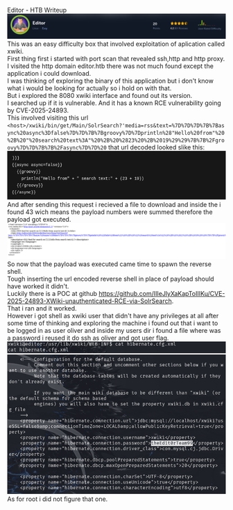 Editor - HTB Writeup  
![top](images/editor/editor-head.png)   
This was an easy difficulty box that involved exploitation of aplication called xwiki.   
First thing first i started with port scan that revealed ssh,http and http proxy.  
I visited the http domain editor.htb there was not much found except the application i could download.  
I was thinking of exploring the binary of this application but i don't know what i would be looking for actually so i hold on with that.  
But i explored the 8080 xwiki interface and found out its version.  
I searched up if it is vulnerable. And it has a known RCE vulnerability going by CVE-2025-24893.  
This involved visiting this url  
`<host>/xwiki/bin/get/Main/SolrSearch?'media=rss&text=%7D%7D%7D%7B%7Basync%20async%3Dfalse%7D%7D%7B%7Bgroovy%7D%7Dprintln%28"Hello%20from"%20%2B%20"%20search%20text%3A"%20%2B%20%2823%20%2B%2019%29%29%7B%7B%2Fgroovy%7D%7D%7B%7B%2Fasync%7D%7D%20`
that url decoded looked slike this:  
![payload](images/editor/editor-payload.png)  
And after sending this request i recieved a file to download and inside the i found 43 wich means the payload numbers were summed therefore the payload got executed.  
![res](images/editor/editor-result.png)
So now that the payload was executed came time to spawn the reverse shell.  
Tough inserting the url encoded reverse shell in place of payload should have worked it didn't.  
Luckily there is a POC at github https://github.com/IIIeJlyXaKapToIIIKu/CVE-2025-24893-XWiki-unauthenticated-RCE-via-SolrSearch.  
That i ran and it worked.  
However i got shell as xwiki user that didn't have any privileges at all after some time of thinking and exploring the machine i found out that i want to be logged in as user oliver and inside my users dir i found a file where was a password i reused it do ssh as oliver and got user flag.  
![creds](images/editor/editor-hybernate.png)
![2](images/editor/editor-pass.png)
As for root i did not figure that one.  
